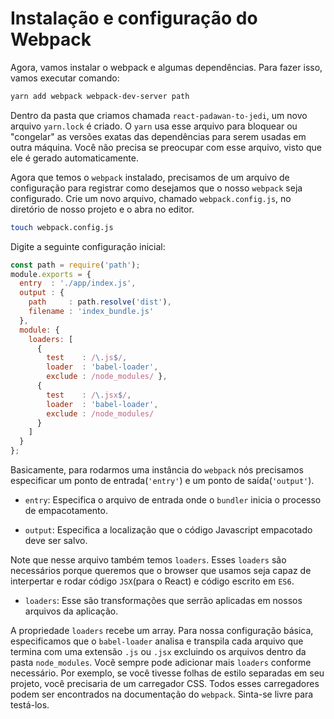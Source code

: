 # Instalação e configuração do Webpack
Agora, vamos instalar o webpack e algumas dependências. Para fazer isso, vamos executar comando:

```bash
yarn add webpack webpack-dev-server path
```

Dentro da pasta que criamos chamada `react-padawan-to-jedi`, um novo arquivo `yarn.lock` é criado. O `yarn` usa esse arquivo para bloquear ou "congelar" as versões exatas das dependências para serem usadas em outra máquina. Você não precisa se preocupar com esse arquivo, visto que ele é gerado automaticamente.

Agora que temos o `webpack` instalado, precisamos de um arquivo de configuração para registrar como desejamos que o nosso `webpack` seja configurado. Crie um novo arquivo, chamado `webpack.config.js`, no diretório de nosso projeto e o abra no editor.

```bash
touch webpack.config.js
```

Digite a seguinte configuração inicial:

```javascript
const path = require('path');
module.exports = {
  entry  : './app/index.js',
  output : {
    path     : path.resolve('dist'),
    filename : 'index_bundle.js'
  },
  module: {
    loaders: [
      {
        test    : /\.js$/,
        loader  : 'babel-loader',
        exclude : /node_modules/ },
      {
        test    : /\.jsx$/,
        loader  : 'babel-loader',
        exclude : /node_modules/
      }
    ]
  }
};
```

Basicamente, para rodarmos uma instância do `webpack` nós precisamos especificar um ponto de entrada(`'entry'`) e um ponto de saída(`'output'`).

- `entry`: Especifica o arquivo de entrada onde o `bundler` inicia o processo de empacotamento.

- `output`: Especifica a localização que o código Javascript empacotado deve ser salvo.

Note que nesse arquivo também temos `loaders`. Esses `loaders` são necessários porque queremos que o browser que usamos seja capaz de interpertar e rodar código `JSX`(para o React) e código escrito em `ES6`.

- `loaders`: Esse são transformações que serrão aplicadas em nossos arquivos da aplicação.

A propriedade `loaders` recebe um array. Para nossa configuração básica, especificamos que o `babel-loader` analisa e transpila cada arquivo que termina com uma extensão `.js` ou `.jsx` excluindo os arquivos dentro da pasta `node_modules`. Você sempre pode adicionar mais `loaders` conforme necessário. Por exemplo, se você tivesse folhas de estilo separadas em seu projeto, você precisaria de um carregador CSS. Todos esses carregadores podem ser encontrados na documentação do `webpack`. Sinta-se livre para testá-los.